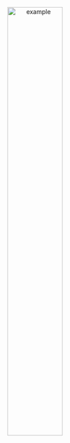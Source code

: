 <p align="center">
  <img src = "https://user-images.githubusercontent.com/94063261/186187987-1428f028-3d0b-487a-9d28-5743dd2546be.gif" alt = "example" width="50%" height="50%">
</p>
